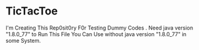 # TicTacToe
I'm Creating This Rep0sit0ry F0r Testing Dummy Codes . 
Need java version "1.8.0_77" to Run This File You Can Use without java version "1.8.0_77" in some System.

